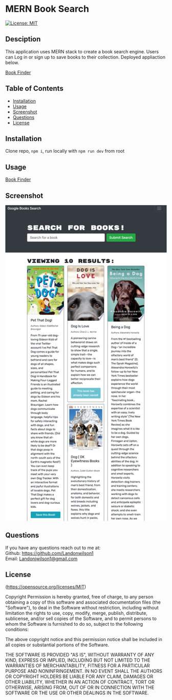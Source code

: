 # MERN Book Search

  [![License: MIT](https://img.shields.io/badge/License-MIT-yellow.svg)](https://opensource.org/licenses/MIT)

  ## Desciption 
  This application uses MERN stack to create a book search engine. Users can Log in or sign up to save books to their collection. Deployed appliaction below.
  
  [Book Finder](https://booksearchlw.herokuapp.com/)
  

  ## Table of Contents
  - [Installation](#installation)
  - [Usage](#usage)
  - [Screenshot](#screenshot)
  - [Questions](#questions)
  - [License](#License)

  ## Installation 
  Clone repo, ```npm i```, run locally with ```npm run dev``` from root

  ## Usage 
  [Book Finder](https://booksearchlw.herokuapp.com/)
  
  ## Screenshot
  ![Book Finder](booksearchlw.herokuapp.com_.png)

  ## Questions 
  If you have any questions reach out to me at: </br>
  Github: https://github.com/Landonwilson1 </br>
  Email: Landonjwilson1@gmail.com
  
  ## License
  (https://opensource.org/licenses/MIT)
  
Copyright <YEAR> <COPYRIGHT HOLDER>
Permission is hereby granted, free of charge, to any person obtaining a copy of this software and associated documentation files (the "Software"), to deal in the Software without restriction, including without limitation the rights to use, copy, modify, merge, publish, distribute, sublicense, and/or sell copies of the Software, and to permit persons to whom the Software is furnished to do so, subject to the following conditions:
              
The above copyright notice and this permission notice shall be included in all copies or substantial portions of the Software.
              
THE SOFTWARE IS PROVIDED "AS IS", WITHOUT WARRANTY OF ANY KIND, EXPRESS OR IMPLIED, INCLUDING BUT NOT LIMITED TO THE WARRANTIES OF MERCHANTABILITY, FITNESS FOR A PARTICULAR PURPOSE AND NONINFRINGEMENT. IN NO EVENT SHALL THE AUTHORS OR COPYRIGHT HOLDERS BE LIABLE FOR ANY CLAIM, DAMAGES OR OTHER LIABILITY, WHETHER IN AN ACTION OF CONTRACT, TORT OR OTHERWISE, ARISING FROM, OUT OF OR IN CONNECTION WITH THE SOFTWARE OR THE USE OR OTHER DEALINGS IN THE SOFTWARE.

